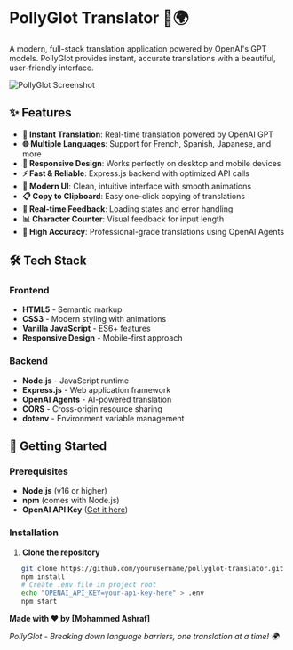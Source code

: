 # PollyGlot Translator 🦜🌍

A modern, full-stack translation application powered by OpenAI's GPT models. PollyGlot provides instant, accurate translations with a beautiful, user-friendly interface.

![PollyGlot Screenshot](https://via.placeholder.com/800x400/1e3a5f/ffffff?text=PollyGlot+Translator)

## ✨ Features

- **🚀 Instant Translation**: Real-time translation powered by OpenAI GPT
- **🌐 Multiple Languages**: Support for French, Spanish, Japanese, and more
- **📱 Responsive Design**: Works perfectly on desktop and mobile devices
- **⚡ Fast & Reliable**: Express.js backend with optimized API calls
- **🎨 Modern UI**: Clean, intuitive interface with smooth animations
- **📋 Copy to Clipboard**: Easy one-click copying of translations
- **🔄 Real-time Feedback**: Loading states and error handling
- **📊 Character Counter**: Visual feedback for input length
- **🎯 High Accuracy**: Professional-grade translations using OpenAI Agents

## 🛠️ Tech Stack

### Frontend
- **HTML5** - Semantic markup
- **CSS3** - Modern styling with animations
- **Vanilla JavaScript** - ES6+ features
- **Responsive Design** - Mobile-first approach

### Backend
- **Node.js** - JavaScript runtime
- **Express.js** - Web application framework
- **OpenAI Agents** - AI-powered translation
- **CORS** - Cross-origin resource sharing
- **dotenv** - Environment variable management

## 🚀 Getting Started

### Prerequisites

- **Node.js** (v16 or higher)
- **npm** (comes with Node.js)
- **OpenAI API Key** ([Get it here](https://platform.openai.com/api-keys))

### Installation

1. **Clone the repository**
```bash
   git clone https://github.com/yourusername/pollyglot-translator.git
   npm install
   # Create .env file in project root
   echo "OPENAI_API_KEY=your-api-key-here" > .env
   npm start
```
**Made with ❤️ by [Mohammed Ashraf]**

*PollyGlot - Breaking down language barriers, one translation at a time! 🌍*
